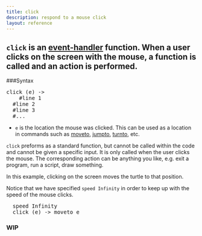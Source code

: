 ```yaml
---
title: click
description: respond to a mouse click 
layout: reference
---
```


<!-- size of canvas - e.g. width=249 height=99  -->
<code>click</code> is an [event-handler](event.html) function. When a user clicks on the screen with the mouse, a function is called and an action is performed.
---

###Syntax

<pre class="examp">
click (<span data-dfn="position">e</span>) -> 
  <span data-dfnright="code to run">  #line 1
  #line 2
  #line 3
  #...</span>
</pre>

* `e` is the location the mouse was clicked. This can be used as a location in commands such as [moveto](moveto.html), [jumpto](jumpto.html), [turnto](turnto.html), etc.

<code>click</code> preforms as a standard function, but cannot be called within the code and cannot be given a specific input. It is only called when the user clicks the mouse. The corresponding action can be anything you like, e.g. exit a program, run a script, draw something. 

<!-- blurb about functions  -->
In this example, clicking on the screen moves the turtle to that position.

Notice that we have specified <code>speed Infinity</code> in order to keep up with the speed of the mouse clicks.  

<pre class="examp">
  speed Infinity
  click <span data-dfn="function">(e)</span> -> moveto e
</pre>
  
<!-- why doesn't it like it if I keep move etc. on next row -->
<script type="demo">
demo ->
  label "Click anywhere on the cavas to try the code out", 'top'
  speed Infinity
click (e) -> moveto e
</script>

### WIP
<!-- another example, see: http://activity.pencilcode.net/home/worksheet/clickmove.html -->

<!-- blurb about naming functions   -->
